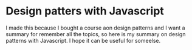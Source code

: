 # Design patters with Javascript
I made this because I bought a course aon design patterns and I want a summary for remember all the topics, so here is my summary on design patterns with Javascript. I hope it can be useful for someelse. 
